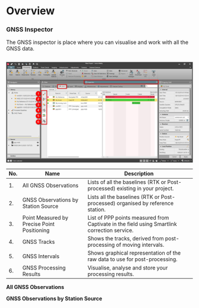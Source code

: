 # Overview

### GNSS Inspector

The GNSS inspector is place where you can visualise and work with all the GNSS data.

|  |  |
| --- | --- |

![Image](graphics/00805413.jpg)

| No. | Name | Description |
| --- | --- | --- |
| 1. | All GNSS Observations | Lists of all the baselines (RTK or Post-processed) existing in your project. |
| 2. | GNSS Observations by Station Source | Lists all the baselines (RTK or Post-processed) organised by reference station. |
| 3. | Point Measured by Precise Point Positioning | List of PPP points measured from Captivate in the field using Smartlink correction service. |
| 4. | GNSS Tracks | Shows the tracks, derived from post-processing of moving intervals. |
| 5. | GNSS Intervals | Shows graphical representation of the raw data to use for post-processing. |
| 6. | GNSS Processing Results | Visualise, analyse and store your processing results. |

**All GNSS Observations**

**GNSS Observations by Station Source**

